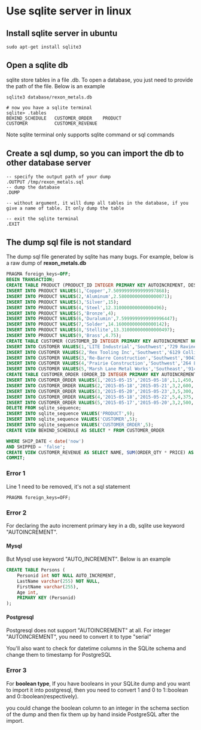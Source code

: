 # Use sqlite server in linux

## Install sqlite server in ubuntu
```shell
sudo apt-get install sqlite3
```

## Open a sqlite db

sqlite store tables in a file .db. To open a database, you just need to provide the path of the file. Below is an
example

```shell
sqlite3 database/rexon_metals.db

# now you have a sqlite terminal
sqlite> .tables
BEHIND_SCHEDULE   CUSTOMER_ORDER    PRODUCT         
CUSTOMER          CUSTOMER_REVENUE

```

Note sqlite terminal only supports sqlite command or sql commands

## Create a sql dump, so you can import the db to other database server

```sqlite
-- specify the output path of your dump
.OUTPUT /tmp/rexon_metals.sql
-- dump the database
.DUMP 

-- without argument, it will dump all tables in the database, if you give a name of table. It only dump the table

-- exit the sqlite terminal
.EXIT 
```

## The dump sql file is not standard

The dump sql file generated by sqlite has many bugs. For example, below is a raw dump of **rexon_metals.db** 

```sql
PRAGMA foreign_keys=OFF;
BEGIN TRANSACTION;
CREATE TABLE PRODUCT (PRODUCT_ID INTEGER PRIMARY KEY AUTOINCREMENT, DESCRIPTION TEXT, PRICE DECIMAL);
INSERT INTO PRODUCT VALUES(1,'Copper',7.5099999999999997868);
INSERT INTO PRODUCT VALUES(2,'Aluminum',2.580000000000000071);
INSERT INTO PRODUCT VALUES(3,'Silver',15);
INSERT INTO PRODUCT VALUES(4,'Steel',12.310000000000000496);
INSERT INTO PRODUCT VALUES(5,'Bronze',4);
INSERT INTO PRODUCT VALUES(6,'Duralumin',7.5999999999999996447);
INSERT INTO PRODUCT VALUES(7,'Solder',14.160000000000000142);
INSERT INTO PRODUCT VALUES(8,'Stellite',13.310000000000000497);
INSERT INTO PRODUCT VALUES(9,'Brass',4.75);
CREATE TABLE CUSTOMER (CUSTOMER_ID INTEGER PRIMARY KEY AUTOINCREMENT NOT NULL, NAME TEXT NOT NULL, REGION TEXT, STREET_ADDRESS TEXT, CITY TEXT, STATE TEXT, ZIP INTEGER);
INSERT INTO CUSTOMER VALUES(1,'LITE Industrial','Southwest','729 Ravine Way','Irving','TX',75014);
INSERT INTO CUSTOMER VALUES(2,'Rex Tooling Inc','Southwest','6129 Collie Blvd','Dallas','TX',75201);
INSERT INTO CUSTOMER VALUES(3,'Re-Barre Construction','Southwest','9043 Windy Dr','Irving','TX',75032);
INSERT INTO CUSTOMER VALUES(4,'Prairie Construction','Southwest','264 Long Rd','Moore','OK',62104);
INSERT INTO CUSTOMER VALUES(5,'Marsh Lane Metal Works','Southeast','9143 Marsh Ln','Avondale','LA',79782);
CREATE TABLE CUSTOMER_ORDER (ORDER_ID INTEGER PRIMARY KEY AUTOINCREMENT NOT NULL, ORDER_DATE DATE NOT NULL, SHIP_DATE DATE, CUSTOMER_ID INTEGER REFERENCES CUSTOMER (CUSTOMER_ID) NOT NULL, PRODUCT_ID INTEGER REFERENCES PRODUCT (PRODUCT_ID) NOT NULL, ORDER_QTY INTEGER NOT NULL, SHIPPED BOOLEAN NOT NULL DEFAULT (0));
INSERT INTO CUSTOMER_ORDER VALUES(1,'2015-05-15','2015-05-18',1,1,450,'false');
INSERT INTO CUSTOMER_ORDER VALUES(2,'2015-05-18','2015-05-21',3,2,600,'false');
INSERT INTO CUSTOMER_ORDER VALUES(3,'2015-05-20','2015-05-23',3,5,300,'false');
INSERT INTO CUSTOMER_ORDER VALUES(4,'2015-05-18','2015-05-22',5,4,375,'false');
INSERT INTO CUSTOMER_ORDER VALUES(5,'2015-05-17','2015-05-20',3,2,500,'false');
DELETE FROM sqlite_sequence;
INSERT INTO sqlite_sequence VALUES('PRODUCT',9);
INSERT INTO sqlite_sequence VALUES('CUSTOMER',5);
INSERT INTO sqlite_sequence VALUES('CUSTOMER_ORDER',5);
CREATE VIEW BEHIND_SCHEDULE AS SELECT * FROM CUSTOMER_ORDER 

WHERE SHIP_DATE < date('now')
AND SHIPPED = 'false';
CREATE VIEW CUSTOMER_REVENUE AS SELECT NAME, SUM(ORDER_QTY * PRICE) AS REVENUE FROM CUSTOMER INNER JOIN CUSTOMER_ORDER ON CUSTOMER.CUSTOMER_ID = CUSTOMER_ORDER.CUSTOMER_ID INNER JOIN PRODUCT ON PRODUCT.PRODUCT_ID = CUSTOMER_ORDER.PRODUCT_ID GROUP BY NAME;
COMMIT;
```

### Error 1

Line 1 need to be removed, it's not a sql statement
```text
PRAGMA foreign_keys=OFF;
```

### Error 2 

For declaring the auto increment primary key in a db, sqlite use keyword "AUTOINCREMENT". 

#### Mysql
But Mysql use keyword "AUTO_INCREMENT". Below is an example

```sql
CREATE TABLE Persons (
    Personid int NOT NULL AUTO_INCREMENT,
    LastName varchar(255) NOT NULL,
    FirstName varchar(255),
    Age int,
    PRIMARY KEY (Personid)
);
```

#### Postgresql
Postgresql does not support "AUTOINCREMENT" at all. For integer "AUTOINCREMENT", you need to convert it to type "serial"

You'll also want to check for datetime columns in the SQLite schema and change them to timestamp for PostgreSQL

### Error 3

For **boolean type**, If you have booleans in your SQLite dump and you want to import it into postgresql, then you need to 
convert 1 and 0 to 1::boolean and 0::boolean(respectively).

you could change the boolean column to an integer in the schema section of the dump and then fix them up by hand inside PostgreSQL after the import.
